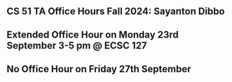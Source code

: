 
<!DOCTYPE html>
<html>
<head>
  <meta charset="utf-8">
  <!-- Meta tags for social media banners, these should be filled in appropriatly as they are your "business card" -->
  <!-- Replace the content tag with appropriate information -->
  <meta name="description" content="DESCRIPTION META TAG">
  <meta property="og:title" content="SOCIAL MEDIA TITLE TAG"/>
  <meta property="og:description" content="SOCIAL MEDIA DESCRIPTION TAG TAG"/>
  <meta property="og:url" content="URL OF THE WEBSITE"/>
  <!-- Path to banner image, should be in the path listed below. Optimal dimenssions are 1200X630-->
  <meta property="og:image" content="static/image/your_banner_image.png" />
  <meta property="og:image:width" content="1200"/>
  <meta property="og:image:height" content="630"/>


  <meta name="twitter:title" content="TWITTER BANNER TITLE META TAG">
  <meta name="twitter:description" content="TWITTER BANNER DESCRIPTION META TAG">
  <!-- Path to banner image, should be in the path listed below. Optimal dimenssions are 1200X600-->
  <meta name="twitter:image" content="static/images/your_twitter_banner_image.png">
  <meta name="twitter:card" content="summary_large_image">
  <!-- Keywords for your paper to be indexed by-->
  <meta name="keywords" content="KEYWORDS SHOULD BE PLACED HERE">
  <meta name="viewport" content="width=device-width, initial-scale=1">
 <h1>
  <div class="center">

  <title>Improving Robustness to Model Inversion Attacks via Sparse Coding Architectures</title>
  <link rel="icon" type="image/x-icon" href="static/images/favicon.ico">
  <link href="https://fonts.googleapis.com/css?family=Google+Sans|Noto+Sans|Castoro"
  rel="stylesheet">
  </div>
 </h1>
  <link rel="stylesheet" href="static/css/bulma.min.css">
  <link rel="stylesheet" href="static/css/bulma-carousel.min.css">
  <link rel="stylesheet" href="static/css/bulma-slider.min.css">
  <link rel="stylesheet" href="static/css/fontawesome.all.min.css">
  <link rel="stylesheet"
  href="https://cdn.jsdelivr.net/gh/jpswalsh/academicons@1/css/academicons.min.css">
  <link rel="stylesheet" href="static/css/index.css">

  <script src="https://ajax.googleapis.com/ajax/libs/jquery/3.5.1/jquery.min.js"></script>
  <script src="https://documentcloud.adobe.com/view-sdk/main.js"></script>
  <script defer src="static/js/fontawesome.all.min.js"></script>
  <script src="static/js/bulma-carousel.min.js"></script>
  <script src="static/js/bulma-slider.min.js"></script>
  <script src="static/js/index.js"></script>
</head>
<body>


  <section class="hero">
    <div class="hero-body">
      <div class="container is-max-desktop">
        <div class="columns is-centered">
          <div class="column has-text-centered">
            <h1 class="title is-1 publication-title">CS 51 TA Office Hours Fall 2024: Sayanton Dibbo</h1>
            <h2 class="title is-1 publication-title">Extended Office Hour on Monday 23rd September 3-5 pm @ ECSC 127</h2>
            <h2 class="title is-1 publication-title">No Office Hour on Friday 27th September</h2>
            

  </body>
  </html>
